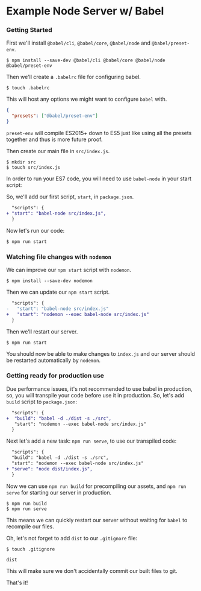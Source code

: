 # Example Node Server w/ Babel

### Getting Started

First we'll install `@babel/cli`, `@babel/core`, `@babel/node` and `@babel/preset-env`.

```shell
$ npm install --save-dev @babel/cli @babel/core @babel/node @babel/preset-env
```

Then we'll create a `.babelrc` file for configuring babel.

```shell
$ touch .babelrc
```

This will host any options we might want to configure `babel` with.

```json
{
  "presets": ["@babel/preset-env"]
}
```

`preset-env` will compile ES2015+ down to ES5 just like using all the presets together and thus is more future proof.

Then create our main file in `src/index.js`.

```shell
$ mkdir src
$ touch src/index.js
```
In order to run your ES7 code, you will need to use `babel-node` in your start script:

So, we'll add our first script, `start`, in `package.json`.

```diff
  "scripts": {
+ "start": "babel-node src/index.js",
  }
```

Now let's run our code:

```shell
$ npm run start
```

### Watching file changes with `nodemon`

We can improve our `npm start` script with `nodemon`.

```shell
$ npm install --save-dev nodemon
```

Then we can update our `npm start` script.

```diff
  "scripts": {
-   "start": "babel-node src/index.js"
+   "start": "nodemon --exec babel-node src/index.js"
  }
```

Then we'll restart our server.

```shell
$ npm run start
```

You should now be able to make changes to `index.js` and our server should be
restarted automatically by `nodemon`.

### Getting ready for production use

Due performance issues, it's not recommended to use babel in production, so, you will transpile your code before use it in production. So, let's add `build` script to `package.json`:


```diff
  "scripts": {
+  "build": "babel -d ./dist -s ./src",
   "start": "nodemon --exec babel-node src/index.js"
  }
```

Next let's add a new task: `npm run serve`, to use our transpiled code:

```diff
  "scripts": {
  "build": "babel -d ./dist -s ./src",
  "start": "nodemon --exec babel-node src/index.js"
+ "serve": "node dist/index.js",   
  }
```

Now we can use `npm run build` for precompiling our assets, and `npm run serve`
for starting our server in production.

```shell
$ npm run build
$ npm run serve
```

This means we can quickly restart our server without waiting for `babel` to
recompile our files.

Oh, let's not forget to add `dist` to our `.gitignore` file:

```shell
$ touch .gitignore
```

```
dist
```

This will make sure we don't accidentally commit our built files to git.

That's it!